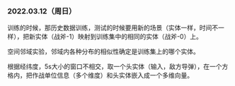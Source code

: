 ### 2022.03.12（周日）

训练的时候，那历史数据训练，测试的时候要用新的场景（实体一样，时间不一样），把新实体（战斧-1）映射到训练集中的相同的实体（战斧-0）上。

空间邻域实验，邻域内各种分布的相似性确定是训练集上的哪个实体。

根据经纬度，5s大小的窗口不相交，取一个头实体（输入，敌方导弹），在一个方格内，把作战单位信息（多个维度）和头实体嵌入成一个多维向量。

